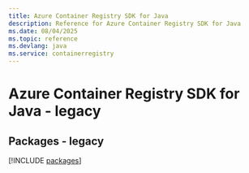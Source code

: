 ```yaml
---
title: Azure Container Registry SDK for Java
description: Reference for Azure Container Registry SDK for Java
ms.date: 08/04/2025
ms.topic: reference
ms.devlang: java
ms.service: containerregistry
---
```

# Azure Container Registry SDK for Java - legacy
## Packages - legacy
[!INCLUDE [packages](container-registry-index.md)]